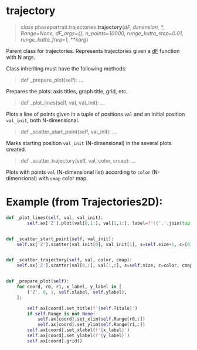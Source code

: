 
# trajectory
> *class* phaseportrait.trajectories.**trajectory**(*dF, dimension, \*, Range=None, dF_args={}, n_points=10000, runge_kutta_step=0.01, runge_kutta_freq=1, \*\*karg*)

Parent class for trajectories. Represents trajectories given a [dF](dFfunction.md) function with N args.

Class inheriting must have the following methods:

>   def _prepare_plot(self): ...

Prepares the plots: axis titles, graph title, grid, etc.
    
>   def _plot_lines(self, val, val_init): ...

Plots a line of points given in a tuple of positions `val` and an initial position `val_init`, both N-dimensional.

>   def _scatter_start_point(self, val_init): ...

Marks starting position `val_init` (N-dimensional) in the several plots created. 
    
>   def _scatter_trajectory(self, val, color, cmap): ...

Plots with points `val` (N-dimensional list) according to `color` (N-dimensional) with `cmap` color map.

# Example (from Trajectories2D):
```py
def _plot_lines(self, val, val_init):
        self.ax['Z'].plot(val[0,1:], val[1,1:], label=f"({','.join(tuple(map(str, val_init)))})")


def _scatter_start_point(self, val_init):
    self.ax['Z'].scatter(val_init[0], val_init[1], s=self.size+1, c=[0])


def _scatter_trajectory(self, val, color, cmap):
    self.ax['Z'].scatter(val[0,:], val[1,:], s=self.size, c=color, cmap=cmap)


def _prepare_plot(self):
    for coord, r0, r1, x_label, y_label in [
        ('Z', 0, 1, self.xlabel, self.ylabel),
    ]:

        self.ax[coord].set_title(f'{self.Titulo}')
        if self.Range is not None:
            self.ax[coord].set_xlim(self.Range[r0,:])
            self.ax[coord].set_ylim(self.Range[r1,:])
        self.ax[coord].set_xlabel(f'{x_label}')
        self.ax[coord].set_ylabel(f'{y_label}')
        self.ax[coord].grid()
```
